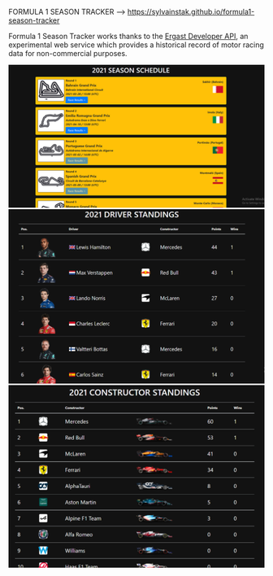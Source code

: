 FORMULA 1 SEASON TRACKER --> https://sylvainstak.github.io/formula1-season-tracker

Formula 1 Season Tracker works thanks to the [Ergast Developer API](https://ergast.com/mrd/), an experimental web service which provides a historical record of motor racing data for non-commercial purposes.

![App gallery 1](/public/gallery/gallery1.png "Season Schedule Screen")
![App gallery 2](/public/gallery/gallery2.png "Driver Standings Screen")
![App gallery 3](/public/gallery/gallery3.png "Constructor Standings Screen")